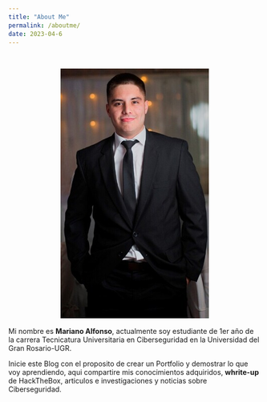 ```yaml
---
title: "About Me"
permalink: /aboutme/
date: 2023-04-6
---
```

<br>

<p align="center">
<img src="/assets/images/aboutme/foto.jpg">
</p>

Mi nombre es **Mariano Alfonso**, actualmente soy estudiante de 1er año de la carrera Tecnicatura Universitaria en Ciberseguridad en la Universidad del Gran Rosario-UGR.

Inicie este Blog con el proposito de crear un Portfolio y demostrar lo que voy aprendiendo, aqui compartire mis conocimientos adquiridos, **whrite-up** de HackTheBox, articulos e investigaciones y noticias sobre Ciberseguridad.

